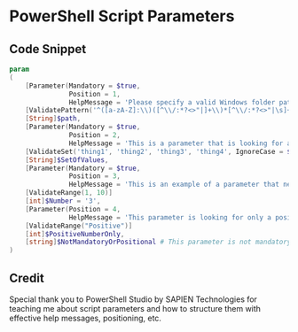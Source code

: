 # PowerShell Script Parameters

## Code Snippet

```PowerShell  
param
(
	[Parameter(Mandatory = $true,
			   Position = 1,
			   HelpMessage = 'Please specify a valid Windows folder path')]
	[ValidatePattern('^([a-zA-Z]:\\)([^\\/:*?<>"|]+\\)*[^\\/:*?<>"|\s]+$')]
	[String]$path,
	[Parameter(Mandatory = $true,
			   Position = 2,
			   HelpMessage = 'This is a parameter that is looking for a case non-specific set of values, and nothing else')]
	[ValidateSet('thing1', 'thing2', 'thing3', 'thing4', IgnoreCase = $true)]
	[String]$SetOfValues,
	[Parameter(Mandatory = $true,
			   Position = 3,
			   HelpMessage = 'This is an example of a parameter that needs a number between 1 and 10')]
	[ValidateRange(1, 10)]
	[int]$Number = '3',
	[Parameter(Position = 4,
			   HelpMessage = 'This parameter is looking for only a positive integer')]
	[ValidateRange("Positive")]
	[int]$PositiveNumberOnly,
	[string]$NotMandatoryOrPositional # This parameter is not mandatory or positional, compared to the rest of the parameters
)
```  
  
## Credit

Special thank you to PowerShell Studio by SAPIEN Technologies for teaching me about script parameters and how to structure them with effective help messages, positioning, etc. 
